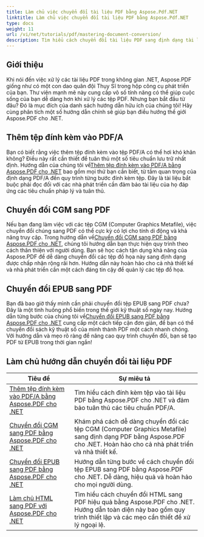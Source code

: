 ```yaml
---
title: Làm chủ việc chuyển đổi tài liệu PDF bằng Aspose.Pdf.NET
linktitle: Làm chủ việc chuyển đổi tài liệu PDF bằng Aspose.Pdf.NET
type: docs
weight: 11
url: /vi/net/tutorials/pdf/mastering-document-conversion/
description: Tìm hiểu cách chuyển đổi tài liệu PDF sang định dạng tài liệu Word có thể chỉnh sửa một cách dễ dàng bằng Aspose.Pdf.NET.
---
```

## Giới thiệu

Khi nói đến việc xử lý các tài liệu PDF trong không gian .NET, Aspose.PDF giống như có một con dao quân đội Thụy Sĩ trong hộp công cụ phát triển của bạn. Thư viện mạnh mẽ này cung cấp vô số tính năng có thể giúp cuộc sống của bạn dễ dàng hơn khi xử lý các tệp PDF. Nhưng bạn bắt đầu từ đâu? Đó là mục đích của danh sách hướng dẫn hữu ích của chúng tôi! Hãy cùng phân tích một số hướng dẫn chính sẽ giúp bạn điều hướng thế giới Aspose.PDF cho .NET.

## Thêm tệp đính kèm vào PDF/A
 Bạn có biết rằng việc thêm tệp đính kèm vào tệp PDF/A có thể hơi khó khăn không? Điều này rất cần thiết để tuân thủ một số tiêu chuẩn lưu trữ nhất định. Hướng dẫn của chúng tôi về[Thêm tệp đính kèm vào PDF/A bằng Aspose.PDF cho .NET](./adding-attachment-to-pdfa/) bao gồm mọi thứ bạn cần biết, từ tầm quan trọng của định dạng PDF/A đến quy trình từng bước đính kèm tệp. Đây là tài liệu bắt buộc phải đọc đối với các nhà phát triển cần đảm bảo tài liệu của họ đáp ứng các tiêu chuẩn pháp lý và tuân thủ.

## Chuyển đổi CGM sang PDF
 Nếu bạn đang làm việc với các tệp CGM (Computer Graphics Metafile), việc chuyển đổi chúng sang PDF có thể cực kỳ có lợi cho tính di động và khả năng truy cập. Trong hướng dẫn về[Chuyển đổi CGM sang PDF bằng Aspose.PDF cho .NET](./convert-cgm-to-pdf/), chúng tôi hướng dẫn bạn thực hiện quy trình theo cách thân thiện với người dùng. Bạn sẽ học cách tận dụng khả năng của Aspose.PDF để dễ dàng chuyển đổi các tệp đồ họa này sang định dạng được chấp nhận rộng rãi hơn. Hướng dẫn này hoàn hảo cho cả nhà thiết kế và nhà phát triển cần một cách đáng tin cậy để quản lý các tệp đồ họa.

## Chuyển đổi EPUB sang PDF
 Bạn đã bao giờ thấy mình cần phải chuyển đổi tệp EPUB sang PDF chưa? Đây là một tình huống phổ biến trong thế giới kỹ thuật số ngày nay. Hướng dẫn từng bước của chúng tôi về[Chuyển đổi EPUB sang PDF bằng Aspose.PDF cho .NET](./convert-epub-to-pdf/) cung cấp một cách tiếp cận đơn giản, để bạn có thể chuyển đổi sách kỹ thuật số của mình thành PDF một cách nhanh chóng. Với hướng dẫn và mẹo rõ ràng để nâng cao quy trình chuyển đổi, bạn sẽ tạo PDF từ EPUB trong thời gian ngắn!

## Làm chủ hướng dẫn chuyển đổi tài liệu PDF
| Tiêu đề | Sự miêu tả |
| --- | --- | 
| [Thêm tệp đính kèm vào PDF/A bằng Aspose.PDF cho .NET](./adding-attachment-to-pdfa/) | Tìm hiểu cách đính kèm tệp vào tài liệu PDF bằng Aspose.PDF cho .NET và đảm bảo tuân thủ các tiêu chuẩn PDF/A. | 
| [Chuyển đổi CGM sang PDF bằng Aspose.PDF cho .NET](./convert-cgm-to-pdf/) | Khám phá cách dễ dàng chuyển đổi các tệp CGM (Computer Graphics Metafile) sang định dạng PDF bằng Aspose.PDF cho .NET. Hoàn hảo cho cả nhà phát triển và nhà thiết kế. |  
| [Chuyển đổi EPUB sang PDF bằng Aspose.PDF cho .NET](./convert-epub-to-pdf/) | Hướng dẫn từng bước về cách chuyển đổi tệp EPUB sang PDF bằng Aspose.PDF cho .NET. Dễ dàng, hiệu quả và hoàn hảo cho mọi người dùng. |   
| [Làm chủ HTML sang PDF với Aspose.PDF cho .NET](./mastering-html-to-pdf/) | Tìm hiểu cách chuyển đổi HTML sang PDF hiệu quả bằng Aspose.PDF cho .NET. Hướng dẫn toàn diện này bao gồm quy trình thiết lập và các mẹo cần thiết để xử lý ngoại lệ. |  